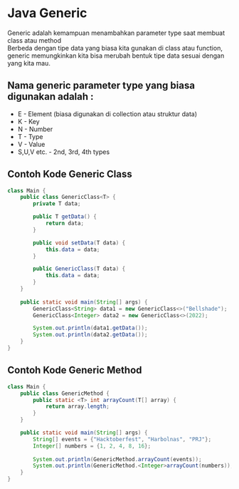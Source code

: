 # Java Generic

Generic adalah kemampuan menambahkan parameter type saat membuat class atau method  
Berbeda dengan tipe data yang biasa kita gunakan di class atau function, generic memungkinkan kita bisa merubah bentuk tipe data sesuai dengan yang kita mau.

## Nama generic parameter type yang biasa digunakan adalah :
- E - Element (biasa digunakan di collection atau struktur data)
- K - Key
- N - Number
- T - Type
- V - Value
- S,U,V etc. - 2nd, 3rd, 4th types


## Contoh Kode Generic Class
```java
class Main {
    public class GenericClass<T> {
        private T data;

        public T getData() {
            return data;
        }

        public void setData(T data) {
            this.data = data;
        }

        public GenericClass(T data) {
            this.data = data;
        }
    }
    
    public static void main(String[] args) {
        GenericClass<String> data1 = new GenericClass<>("Bellshade");
        GenericClass<Integer> data2 = new GenericClass<>(2022);

        System.out.println(data1.getData());
        System.out.println(data2.getData());
    }
}
```

## Contoh Kode Generic Method
```java
class Main {
    public class GenericMethod {
        public static <T> int arrayCount(T[] array) {
            return array.length;
        }
    }

    public static void main(String[] args) {
        String[] events = {"Hacktoberfest", "Harbolnas", "PRJ"};
        Integer[] numbers = {1, 2, 4, 8, 16};
        
        System.out.println(GenericMethod.arrayCount(events));
        System.out.println(GenericMethod.<Integer>arrayCount(numbers));
    } 
}
```